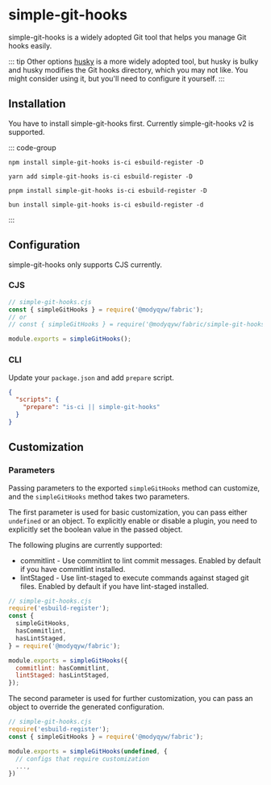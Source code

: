 # simple-git-hooks

simple-git-hooks is a widely adopted Git tool that helps you manage Git hooks easily.

::: tip Other options
[husky](https://typicode.github.io/husky/) is a more widely adopted tool, but husky is bulky and husky modifies the Git hooks directory, which you may not like. You might consider using it, but you'll need to configure it yourself.
:::

## Installation

You have to install simple-git-hooks first. Currently simple-git-hooks v2 is supported.

::: code-group

```shell [npm]
npm install simple-git-hooks is-ci esbuild-register -D
```

```shell [yarn]
yarn add simple-git-hooks is-ci esbuild-register -D
```

```shell [pnpm]
pnpm install simple-git-hooks is-ci esbuild-register -D
```

```shell [bun(experimental)]
bun install simple-git-hooks is-ci esbuild-register -d
```

:::

## Configuration

simple-git-hooks only supports CJS currently.

### CJS

```javascript
// simple-git-hooks.cjs
const { simpleGitHooks } = require('@modyqyw/fabric');
// or
// const { simpleGitHooks } = require('@modyqyw/fabric/simple-git-hooks');

module.exports = simpleGitHooks();
```

### CLI

Update your `package.json` and add `prepare` script.

```json
{
  "scripts": {
    "prepare": "is-ci || simple-git-hooks"
  }
}
```

## Customization

### Parameters

Passing parameters to the exported `simpleGitHooks` method can customize, and the `simpleGitHooks` method takes two parameters.

The first parameter is used for basic customization, you can pass either `undefined` or an object. To explicitly enable or disable a plugin, you need to explicitly set the boolean value in the passed object.

The following plugins are currently supported:

- commitlint - Use commitlint to lint commit messages. Enabled by default if you have commitlint installed.
- lintStaged - Use lint-staged to execute commands against staged git files. Enabled by default if you have lint-staged installed.

```javascript
// simple-git-hooks.cjs
require('esbuild-register');
const {
  simpleGitHooks,
  hasCommitlint,
  hasLintStaged,
} = require('@modyqyw/fabric');

module.exports = simpleGitHooks({
  commitlint: hasCommitlint,
  lintStaged: hasLintStaged,
});
```

The second parameter is used for further customization, you can pass an object to override the generated configuration.

```javascript
// simple-git-hooks.cjs
require('esbuild-register');
const { simpleGitHooks } = require('@modyqyw/fabric');

module.exports = simpleGitHooks(undefined, {
  // configs that require customization
  ...,
})
```
